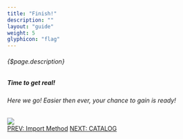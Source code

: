 ```yaml
---
title: "Finish!"
description: ""
layout: "guide"
weight: 5
glyphicon: "flag"
---
```


###### <div class="description">{$page.description}</div>

<article class="first-article" id="1">

## <h5>Time to get real!</h5>

<h6>Here we go! Easier then ever, your chance to gain is ready!</h6>

<img class="docs-img small" src="/images/SiteAdministratorPanel.png"/>

</article>

<div class="btn-holder">
	<a class="btn btn-default" href="./customerPortalMethod.html">PREV: Import Method</a>
	<a class="btn btn-accent" href="/docs/catalog/index.html">NEXT: CATALOG</a>
</div>